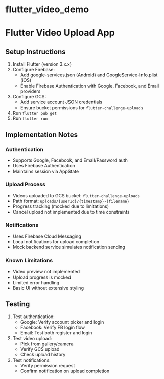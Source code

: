 # flutter_video_demo

# Flutter Video Upload App

## Setup Instructions
1. Install Flutter (version 3.x.x)
2. Configure Firebase:
   - Add google-services.json (Android) and GoogleService-Info.plist (iOS)
   - Enable Firebase Authentication with Google, Facebook, and Email providers
3. Configure GCS:
   - Add service account JSON credentials
   - Ensure bucket permissions for `flutter-challenge-uploads`
4. Run `flutter pub get`
5. Run `flutter run`

## Implementation Notes
### Authentication
- Supports Google, Facebook, and Email/Password auth
- Uses Firebase Authentication
- Maintains session via AppState

### Upload Process
- Videos uploaded to GCS bucket: `flutter-challenge-uploads`
- Path format: `uploads/{userId}/{timestamp}-{filename}`
- Progress tracking (mocked due to limitations)
- Cancel upload not implemented due to time constraints

### Notifications
- Uses Firebase Cloud Messaging
- Local notifications for upload completion
- Mock backend service simulates notification sending

### Known Limitations
- Video preview not implemented
- Upload progress is mocked
- Limited error handling
- Basic UI without extensive styling

## Testing
1. Test authentication:
   - Google: Verify account picker and login
   - Facebook: Verify FB login flow
   - Email: Test both register and login
2. Test video upload:
   - Pick from gallery/camera
   - Verify GCS upload
   - Check upload history
3. Test notifications:
   - Verify permission request
   - Confirm notification on upload completion
```